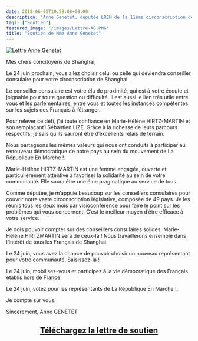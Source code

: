 ```yaml
---
date: 2018-06-05T10:58:08+08:00
description: "Anne Genetet, députée LREM de la 11ème circonscription des Français de l'étranger soutient la candidature de Marie-Hélène"
tags: ["Soutien"]
featured_image: "/images/Lettre-AG.PNG"
title: "Soutien de Mme Anne Genetet"
---
```




<a href="/assets/LS-MNHM-Shanghai2018.docx.pdf">
<img src="/images/logo_AG.PNG" alt="Lettre Anne Genetet">
</a>

Mes chers concitoyens de Shanghai,  
 
Le 24 juin prochain, vous allez choisir celui ou celle qui deviendra conseiller consulaire pour votre circonscription de Shanghai.  
 
Le conseiller consulaire est votre élu de proximité, qui est à votre écoute et joignable pour toute question ou difficulté. Il est aussi le lien très utile entre vous et les parlementaires, entre vous et toutes les instances compétentes sur les sujets des Français à l’étranger.  
 
Pour relever ce défi, j’ai toute confiance en Marie-Hélène HIRTZ-MARTIN et son remplaçant1 Sébastien LIZE. Grâce à la richesse de leurs parcours respectifs, je sais qu’ils sauront être d’excellents relais de terrain.  
 
Nous partageons les mêmes valeurs qui nous ont conduits à participer au renouveau démocratique de notre pays au sein du mouvement de La République En Marche !.  
 
Marie-Hélène HIRTZ-MARTIN est une femme engagée, ouverte et particulièrement attentive à favoriser la solidarité au sein de votre communauté. Elle saura être une élue pragmatique au service de tous.  
 
Comme députée, je m’appuie beaucoup sur les conseillers consulaires pour couvrir notre vaste circonscription législative, composée de 49 pays. Je les réunis tous les deux mois par visioconférence pour faire le point sur les problèmes qui vous concernent. C’est le meilleur moyen d’être efficace à votre service.  
 
Je dois pouvoir compter sur des conseillers consulaires solides. Marie-Hélène HIRTZMARTIN sera de ceux-là ! Nous travaillerons ensemble dans l’intérêt de tous les Français de Shanghai.  
 
Le 24 juin, vous avez la chance de pouvoir choisir un nouveau représentant pour votre communauté. Saisissez-la !  
 
Le 24 juin, mobilisez-vous et participez à la vie démocratique des Français établis hors de France.  
 
Le 24 juin, votez pour les représentants de La République En Marche !. 
 
Je compte sur vous.  
 
Sincèrement, Anne GENETET 

<a href="/assets/LS-MNHM-Shanghai2018.docx.pdf"> <h2 style="text-align: center;"> Téléchargez la lettre de soutien </h2> 
